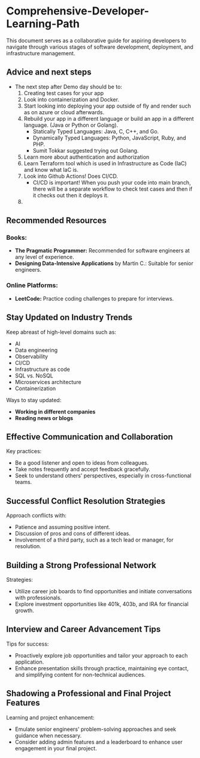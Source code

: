 # Comprehensive-Developer-Learning-Path
This document serves as a collaborative guide for aspiring developers to navigate through various stages of software development, deployment, and infrastructure management.

## Advice and next steps
- The next step after Demo day should be to:
  1. Creating test cases for your app
  2. Look into containerization and Docker.
  3. Start looking into deploying your app outside of fly and render such as on azure or cloud afterwards.
  4. Rebuild your app in a different language or build an app in a different language. (Java or Python or Golang).
     - Statically Typed Languages: Java, C, C++, and Go.
     - Dynamically Typed Languages: Python, JavaScript, Ruby, and PHP.
     - Sumit Tokkar suggested trying out Golang.
  6. Learn more about authentication and authorization
  7. Learn Terraform tool which is used in Infrastructure as Code (IaC) and know what IaC is.
  8. Look into Github Actions! Does CI/CD.
     - CI/CD is important! When you push your code into main branch, there will be a separate workflow to check test cases and then if it checks out then it deploys it.
  10. 

## Recommended Resources

### Books:
- **The Pragmatic Programmer:** Recommended for software engineers at any level of experience.
- **Designing Data-Intensive Applications** by Martin C.: Suitable for senior engineers.

### Online Platforms:
- **LeetCode:** Practice coding challenges to prepare for interviews.

## Stay Updated on Industry Trends

Keep abreast of high-level domains such as:
- AI
- Data engineering
- Observability
- CI/CD
- Infrastructure as code
- SQL vs. NoSQL
- Microservices architecture
- Containerization

Ways to stay updated:
- **Working in different companies**
- **Reading news or blogs**

## Effective Communication and Collaboration

Key practices:
- Be a good listener and open to ideas from colleagues.
- Take notes frequently and accept feedback gracefully.
- Seek to understand others' perspectives, especially in cross-functional teams.

## Successful Conflict Resolution Strategies

Approach conflicts with:
- Patience and assuming positive intent.
- Discussion of pros and cons of different ideas.
- Involvement of a third party, such as a tech lead or manager, for resolution.

## Building a Strong Professional Network

Strategies:
- Utilize career job boards to find opportunities and initiate conversations with professionals.
- Explore investment opportunities like 401k, 403b, and IRA for financial growth.

## Interview and Career Advancement Tips

Tips for success:
- Proactively explore job opportunities and tailor your approach to each application.
- Enhance presentation skills through practice, maintaining eye contact, and simplifying content for non-technical audiences.

## Shadowing a Professional and Final Project Features

Learning and project enhancement:
- Emulate senior engineers' problem-solving approaches and seek guidance when necessary.
- Consider adding admin features and a leaderboard to enhance user engagement in your final project.
